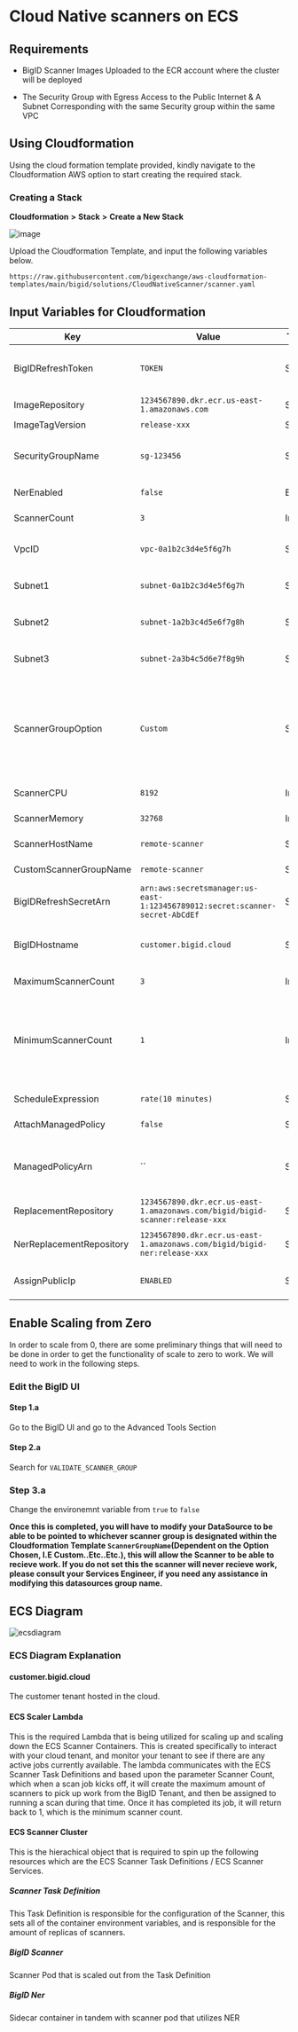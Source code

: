 # Cloud Native scanners on ECS

## Requirements


* BigID Scanner Images Uploaded to the ECR account where the cluster will be deployed

* The Security Group with Egress Access to the Public Internet & A Subnet Corresponding with the same Security group within the same VPC


## Using Cloudformation



Using the cloud formation template provided, kindly navigate to the Cloudformation AWS option to start creating the required stack.

### Creating a Stack

**Cloudformation** **>** **Stack** **>** **Create a New Stack**

![image](https://github.com/bigexchange/aws-cloudformation-templates/assets/34100385/28b47a8c-e271-4fa0-97b4-4aded668195e)


Upload the Cloudformation Template, and input the following variables below.

```
https://raw.githubusercontent.com/bigexchange/aws-cloudformation-templates/main/bigid/solutions/CloudNativeScanner/scanner.yaml
```

## Input Variables for Cloudformation


| Key                      | Value                                        | Type   | Description                                                                                                          |
|--------------------------|----------------------------------------------|--------|----------------------------------------------------------------------------------------------------------------------|
| BigIDRefreshToken        | `TOKEN`                                      | String | The refresh token for BigID. This will create an AWS Secret in Secrets Manager to be referenced in the deployment.   |
| ImageRepository          | `1234567890.dkr.ecr.us-east-1.amazonaws.com` | String | The full replacement repository URL for the scanner (including tag).                                                 |
| ImageTagVersion          | `release-xxx`                                | String | The tag of the scanner version.                                                                                      |
| SecurityGroupName        | `sg-123456`                                  | String | The name of the security group to use for the ECS Task Definition for the Scaler. Requires egress over port 443.     |                                      |
| NerEnabled               | `false`                                      | Bool   |  Enable BigID Named Entity Recognition (NER).(NER).                                                                               |
| ScannerCount             | `3`                                          | Int    | The number of scanner instances to run.                                                                              |
| VpcID                    | `vpc-0a1b2c3d4e5f6g7h`                       | String | The VPC ID to use for the ECS Task Definition for the Scanner and Scaler.                                            |
| Subnet1                  | `subnet-0a1b2c3d4e5f6g7h`                    | String | The first subnet ID to use for the ECS Task Definition for the Scaler and Lambda.                                    |
| Subnet2                  | `subnet-1a2b3c4d5e6f7g8h`                    | String | The second subnet ID to use for the ECS Task Definition for the Scaler and Lambda.                                   |
| Subnet3                  | `subnet-2a3b4c5d6e7f8g9h`                    | String | The third subnet ID to use for the ECS Task Definition for the Scaler and Lambda.                                    |
| ScannerGroupOption       | `Custom`                                     | String | Custom: Any Custom Scanner Group Name Region: Region, which you are deploying the scanner e.g(us-east-1), Account: This will utilize the AWS AccountID where the scanner is being deployed, AccountID-Region: This will be for example dynamically set to 1234567890-us-east-1                                                                                |
| ScannerCPU               | `8192`                                       | Int    | The amount of CPU units to allocate for the scanner.                                                                |
| ScannerMemory            | `32768`                                      | Int    | The amount of memory (in MB) to allocate for the scanner.                                                           |
| ScannerHostName          | `remote-scanner`                             | String | The hostname for the BigID Scanner.                                                                                  |
| CustomScannerGroupName   | `remote-scanner`                             | String | The Scanner Group Name if the Custom option is selected.                                                            |
| BigIDRefreshSecretArn    | `arn:aws:secretsmanager:us-east-1:123456789012:secret:scanner-secret-AbCdEf`                                           | String | The ARN of the existing secret to use for BigID Scanner Token (Optional).                                            |
| BigIDHostname            | `customer.bigid.cloud`                       | String | The hostname for BigID (e.g., https://test.bigid.cloud). Please include the protocol (http:// or https://).          |
| MaximumScannerCount      | `3`                                          | Int    | The maximum number of BigID scanner instances (replicas) to run.                                                     |
| MinimumScannerCount      | `1`                                          | Int    | The minimum number of scanner instances to run in the ECS Task Definition if you would like to run 1 scanner all the time set this to 1. If you would like to scale from zero you will need to Set VALIDATE_SCANNER_GROUP=false for Orch in the BigID UI. |
| ScheduleExpression       | `rate(10 minutes)`                           | String | The schedule expression for the scaling Lambda.                                                                     |
| AttachManagedPolicy      | `false`                                      | String | Indicate whether to attach a custom managed policy to the role.                                                            |
| ManagedPolicyArn         | ``                                           | String | The ARN of the managed policy to attach to the role. This is required to access either specific resources that wouldn't be allowed or policies to allow cross account resources                                                               |
| ReplacementRepository    | `1234567890.dkr.ecr.us-east-1.amazonaws.com/bigid/bigid-scanner:release-xxx`                                           | String | The full replacement repository URL for the scanner (including tag).                                                 |
| NerReplacementRepository | `1234567890.dkr.ecr.us-east-1.amazonaws.com/bigid/bigid-ner:release-xxx`                                           | String | The full replacement repository URL for the NER scanner (including tag).                                             |
| AssignPublicIp           | `ENABLED`                                    | String | If set to DISABLED, scanners won't have public IPs. Ensure a NAT or IGW is configured for egress.                    |





## Enable Scaling from Zero
In order to scale from 0, there are some preliminary things that will need to be done in order to get the functionality of scale to zero to work. We will need to work in the following steps.

### Edit the BigID UI
#### Step 1.a
 Go to the BigID UI and go to the Advanced Tools Section
#### Step 2.a
Search for `VALIDATE_SCANNER_GROUP`
### Step 3.a
Change the environemnt variable from `true` to `false`

**Once this is completed, you will have to modify your DataSource to be able to be pointed to whichever scanner group is designated within the Cloudformation Template `ScannerGroupName`(Dependent on the Option Chosen, I.E Custom..Etc..Etc.), this will allow the Scanner to be able to recieve work. If you do not set this the scanner will never recieve work, please consult your Services Engineer, if you need any assistance in modifying this datasources group name.**


## ECS Diagram

![ecsdiagram](https://github.com/bigexchange/aws-cloudformation-templates/assets/34100385/6d972dba-70bc-4f90-b407-56762a8581ed)


### ECS Diagram Explanation

#### customer.bigid.cloud
The customer tenant hosted in the cloud.

#### ECS Scaler Lambda
This is the required Lambda that is being utilized for scaling up and scaling down the ECS Scanner Containers. This is created specifically to interact with your cloud tenant, and monitor your tenant to see if there are any active jobs currently available. The lambda communicates with the ECS Scanner Task Definitions and based upon the parameter Scanner Count, which when a scan job kicks off, it will create the maximum amount of scanners to pick up work from the BigID Tenant, and then be assigned to running a scan during that time. Once it has completed its job, it will return back to 1, which is the minimum scanner count.

#### ECS Scanner Cluster
This is the hierachical object that is required to spin up the following resources which are the ECS Scanner Task Definitions / ECS Scanner Services.

##### Scanner Task Definition

This Task Definition is responsible for the configuration of the Scanner, this sets all of the container environment variables, and is responsible for the amount of replicas of scanners.

##### BigID Scanner

Scanner Pod that is scaled out from the Task Definition

##### BigID Ner 

Sidecar container in tandem with scanner pod that utilizes NER
